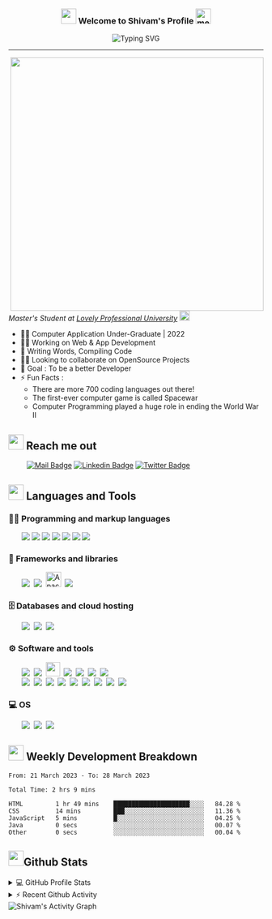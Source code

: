 <h3 align="center">
  <img src="https://emojis.slackmojis.com/emojis/images/1531849430/4246/blob-sunglasses.gif?1531849430" width="30"/>
  Welcome to Shivam's Profile
  <img title="meow attention blob cats" loading="lazy" src="https://emojis.slackmojis.com/emojis/images/1643515259/12806/meow_attention.png?1643515259" height="30" width="30">
</h3>

<div align="center">
    <a><img src="https://readme-typing-svg.herokuapp.com?font=Sriracha&size=30&duration=4000&pause=1000&color=F85D7F&center=true&vCenter=true&width=420&height=40&lines=||+ॐ+नमः+शिवाय+||" alt="Typing SVG" /></a>
</div>

---

<p>
    <img align="right" src="https://kossin.dev/static/media/main.fd3bd1b152f5862c1af2.gif" height="500" width="auto" style="object-fit:cover;" >
</p>

<p>
    <em>Master's Student at 
    <a href="https://www.lpu.in/">Lovely Professional University</a>
    <img src="https://emojis.slackmojis.com/emojis/images/1643515023/10521/meow_code.gif?1643515023" height="20" width="20"/>
    </em>
</p>

- 👨‍🎓 Computer Application Under-Graduate | 2022
- 👩‍💻 Working on Web & App Development
- 📝 Writing Words, Compiling Code
- 🤝🏻 Looking to collaborate on OpenSource Projects
- 🎯 Goal : To be a better Developer
- ⚡ Fun Facts :
  - There are more 700 coding languages out there!
  - The first-ever computer game is called Spacewar
  - Computer Programming played a huge role in ending the World War II


## <a href="#"><img src="https://emojis.slackmojis.com/emojis/images/1643510948/51530/chatting.gif?1643510948" height="30"></a> Reach me out

&emsp; &emsp;
[![Mail Badge](https://img.shields.io/badge/-Gmail-c0392b?style=flat&labelColor=c0392b&logo=gmail&logoColor=white)](mailto:shiv.op@gmail.com)
[![Linkedin Badge](https://img.shields.io/badge/-Linked_In-0e76a8?style=flat&labelColor=0e76a8&logo=linkedin&logoColor=white)](https://www.linkedin.com/in/shivam-prakash-643996176/)
[![Twitter Badge](https://img.shields.io/badge/-Twitter-1ca0f1?style=flat&labelColor=1ca0f1&logo=twitter&logoColor=white&link=https://twitter.com/shivam171op)](https://twitter.com/shivam171op)

<!-- ## <a href="#"><img src="https://emojis.slackmojis.com/emojis/images/1643514974/10003/catjam.gif?1643514974" height="30" width="auto"></a> Vibing To
<a href="https://open.spotify.com/user/6sk4o7n39e0c4ehzmo4yym8fz">
  <img src="https://itstommi.vercel.app/api?theme=dark&scan=true&rainbow=true&spin=true" alt="Current Spotify Song">
</a> -->

## <a href="#"><img src="https://emojis.slackmojis.com/emojis/images/1643515207/12254/stockrocket.gif?1643515207" height="30" width="auto"></a> Languages and Tools

### 👨‍💻 Programming and markup languages

<p>
    &emsp;&nbsp;&nbsp;
    <img src="https://img.icons8.com/color/30/000000/c-plus-plus-logo.png"/>
    <img src="https://img.icons8.com/color/30/000000/java-coffee-cup-logo.png"/>
    <img src="https://img.icons8.com/color/30/000000/html-5.png"/>
    <img src="https://img.icons8.com/color/30/000000/css3.png"/>
    <img src="https://img.icons8.com/color/30/000000/javascript.png"/>
    <!--
    <img src="https://img.icons8.com/color/30/000000/typescript.png"/>
    -->
    <img src="https://img.icons8.com/color/30/000000/console.png"/>
    <img src="https://img.icons8.com/color/30/000000/git.png"/>
</p>

### 🧰 Frameworks and libraries

<p>
    &emsp;&nbsp;&nbsp;
    <img src="https://img.icons8.com/color/30/000000/react-native.png"/>&nbsp;
    <img src="https://img.icons8.com/color/30/000000/bootstrap.png"/>&nbsp;
    <img src="https://www.vectorlogo.zone/logos/apache_cordova/apache_cordova-icon.svg" alt="Apache Cordova" height="30"/>&nbsp;
    <img src="https://img.icons8.com/color/30/000000/xamarin.png"/>&nbsp;
</p>

### 🗄️ Databases and cloud hosting

<p>
    &emsp;&nbsp;&nbsp;
    <img src="https://img.icons8.com/3d-fluency/30/github.png"/>&nbsp;
    <img src="https://img.icons8.com/color/30/000000/mysql-logo.png"/>&nbsp;
    <img src="https://img.icons8.com/color/30/000000/oracle-logo.png"/>
</p>

### ⚙️ Software and tools

<p>
    &emsp;&nbsp;&nbsp;
    <img src="https://img.icons8.com/color/30/000000/visual-studio-code-2019.png"/>&nbsp;
    <img src="https://img.icons8.com/fluency/30/000000/visual-studio.png"/>&nbsp;
    <img src="https://netbeans.apache.org/images/nblogo32x32.png" height="28" width="auto"/>&nbsp;
    <img src="https://img.icons8.com/color/30/000000/pycharm.png"/>&nbsp;
    <img src="https://img.icons8.com/color/30/000000/android-studio--v3.png"/>&nbsp;
    <img src="https://img.icons8.com/color/30/000000/brave-web-browser.png"/>&nbsp;
    <img src="https://img.icons8.com/color/30/000000/chrome--v1.png"/>
    <br />
    &emsp;&nbsp;&nbsp;
    <img src="https://img.icons8.com/fluency/30/000000/obs-studio.png"/>&nbsp;
    <img src="https://img.icons8.com/fluency/30/000000/filmora.png"/>&nbsp;
    <img src="https://img.icons8.com/color/30/000000/audacity.png"/>&nbsp;
    <img src="https://img.icons8.com/color/30/000000/adobe-photoshop--v1.png"/>&nbsp;
    <img src="https://img.icons8.com/color/30/000000/adobe-animate.png"/>&nbsp;
    <img src="https://img.icons8.com/color/30/000000/adobe-acrobat--v1.png"/>&nbsp;
    <img src="https://img.icons8.com/fluency/30/000000/microsoft-word-2019.png"/>&nbsp;
    <img src="https://img.icons8.com/fluency/30/000000/microsoft-excel-2019.png"/>&nbsp;
    <img src="https://img.icons8.com/fluency/30/000000/microsoft-powerpoint-2019.png"/>
</p>

### 💻 OS

<p>
    &emsp;&nbsp;&nbsp;
    <img src="https://img.icons8.com/fluency/30/000000/windows-10.png"/>&nbsp;
    <img src="https://img.icons8.com/color/30/000000/linux.png"/>&nbsp;
    <img src="https://img.icons8.com/color/30/000000/android-os.png"/>
</p>

## <a href="#"><img src="https://emojis.slackmojis.com/emojis/images/1645259437/53304/graph.png?1645259437" height="30"></a> Weekly Development Breakdown

<!--START_SECTION:waka-->

```text
From: 21 March 2023 - To: 28 March 2023

Total Time: 2 hrs 9 mins

HTML         1 hr 49 mins    █████████████████████░░░░   84.28 %
CSS          14 mins         ███░░░░░░░░░░░░░░░░░░░░░░   11.36 %
JavaScript   5 mins          █░░░░░░░░░░░░░░░░░░░░░░░░   04.25 %
Java         0 secs          ░░░░░░░░░░░░░░░░░░░░░░░░░   00.07 %
Other        0 secs          ░░░░░░░░░░░░░░░░░░░░░░░░░   00.04 %
```

<!--END_SECTION:waka-->

## <a href="#"><img src="https://emojis.slackmojis.com/emojis/images/1643515314/13343/trophy.gif?1643515314" height="30"></a>Github Stats

<details>
    <summary>💻 GitHub Profile Stats</summary>
    <br />
    <img height="150em" src="https://github-readme-stats-eight-theta.vercel.app/api?username=shivam171&show_icons=true&include_all_commits=true&count_private=true&theme=react&hide_border=true&bg_color=1F222E&title_color=F85D7F&icon_color=F8D866"/>
    <img height="150em" src="https://github-readme-stats.vercel.app/api/top-langs/?username=shivam171&langs_count=8&layout=compact&theme=react&hide_border=true&bg_color=1F222E&title_color=F85D7F&icon_color=F8D866&hide=Jupyter%20Notebook"/>
    <br />
    <p><b>NOTE:</b> Top languages is only a metric of the languages my public code consists of and doesn't reflect experience or skill level.</p>
</details>

<details>
    <summary>⚡ Recent Github Activity</summary>
    <br />
    <!--RECENT_ACTIVITY:start-->
1. ⬆️ Pushed 1 commit(s) to [Shivam171/Shivam171](https://github.com/Shivam171/Shivam171)<br>
2. 🔱 Forked [Shivam171/itstommi](https://github.com/Shivam171/itstommi) from [itstommi/itstommi](https://github.com/itstommi/itstommi)<br>
3. ⬆️ Pushed 1 commit(s) to [Shivam171/Diet-Adviser](https://github.com/Shivam171/Diet-Adviser)<br>
4. ⬆️ Pushed 1 commit(s) to [Shivam171/Diet-Adviser](https://github.com/Shivam171/Diet-Adviser)<br>
5. ⬆️ Pushed 1 commit(s) to [Shivam171/Diet-Advisor](https://github.com/Shivam171/Diet-Advisor)<br>
<!--RECENT_ACTIVITY:end-->
</details>

<img alt="Shivam's Activity Graph" src="https://github-readme-activity-graph.cyclic.app/graph?username=shivam171&bg_color=1f222e&color=f8d866&line=f85d7f&point=ffffff&area=true&hide_border=true" />
